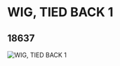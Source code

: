 # WIG,  TIED BACK 1
## 18637
![WIG,  TIED BACK 1](https://lc-www-live-s.legocdn.com/media/bricks/5/2/6086927.jpg)